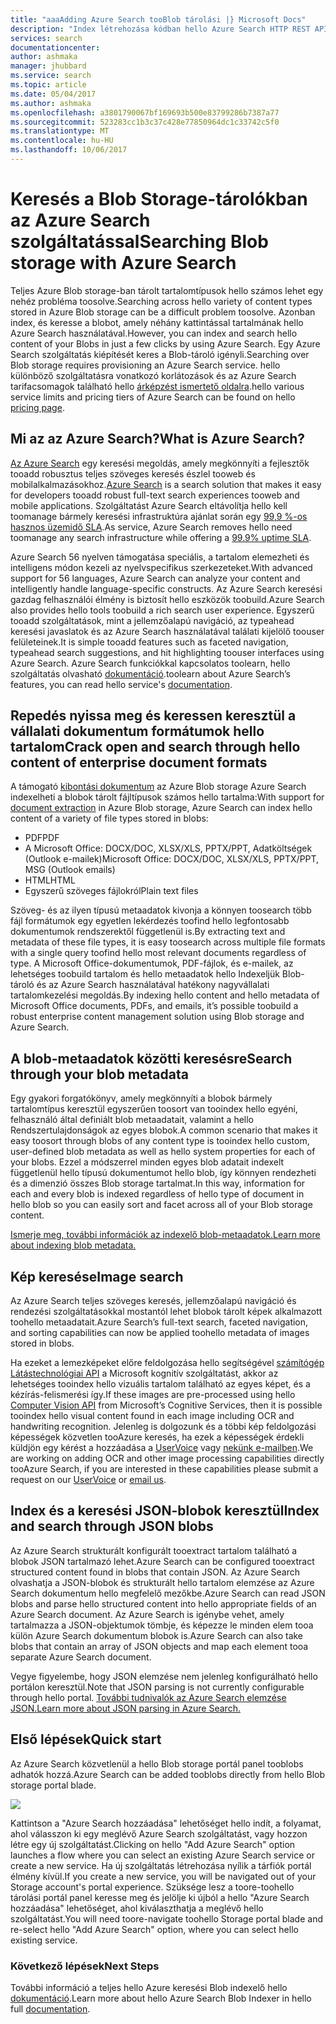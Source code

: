 ```yaml
---
title: "aaaAdding Azure Search tooBlob tárolási |} Microsoft Docs"
description: "Index létrehozása kódban hello Azure Search HTTP REST API használatával."
services: search
documentationcenter: 
author: ashmaka
manager: jhubbard
ms.service: search
ms.topic: article
ms.date: 05/04/2017
ms.author: ashmaka
ms.openlocfilehash: a3801790067bf169693b500e83799286b7387a77
ms.sourcegitcommit: 523283cc1b3c37c428e77850964dc1c33742c5f0
ms.translationtype: MT
ms.contentlocale: hu-HU
ms.lasthandoff: 10/06/2017
---
```

# <a name="searching-blob-storage-with-azure-search"></a><span data-ttu-id="73d17-103">Keresés a Blob Storage-tárolókban az Azure Search szolgáltatással</span><span class="sxs-lookup"><span data-stu-id="73d17-103">Searching Blob storage with Azure Search</span></span>

<span data-ttu-id="73d17-104">Teljes Azure Blob storage-ban tárolt tartalomtípusok hello számos lehet egy nehéz probléma toosolve.</span><span class="sxs-lookup"><span data-stu-id="73d17-104">Searching across hello variety of content types stored in Azure Blob storage can be a difficult problem toosolve.</span></span> <span data-ttu-id="73d17-105">Azonban index, és keresse a blobot, amely néhány kattintással tartalmának hello Azure Search használatával.</span><span class="sxs-lookup"><span data-stu-id="73d17-105">However, you can index and search hello content of your Blobs in just a few clicks by using Azure Search.</span></span> <span data-ttu-id="73d17-106">Egy Azure Search szolgáltatás kiépítését keres a Blob-tároló igényli.</span><span class="sxs-lookup"><span data-stu-id="73d17-106">Searching over Blob storage requires provisioning an Azure Search service.</span></span> <span data-ttu-id="73d17-107">hello különböző szolgáltatásra vonatkozó korlátozások és az Azure Search tarifacsomagok található hello [árképzést ismertető oldalra](https://aka.ms/azspricing).</span><span class="sxs-lookup"><span data-stu-id="73d17-107">hello various service limits and pricing tiers of Azure Search can be found on hello [pricing page](https://aka.ms/azspricing).</span></span>

## <a name="what-is-azure-search"></a><span data-ttu-id="73d17-108">Mi az az Azure Search?</span><span class="sxs-lookup"><span data-stu-id="73d17-108">What is Azure Search?</span></span>
<span data-ttu-id="73d17-109">[Az Azure Search](https://aka.ms/whatisazsearch) egy keresési megoldás, amely megkönnyíti a fejlesztők tooadd robusztus teljes szöveges keresés észlel tooweb és mobilalkalmazásokhoz.</span><span class="sxs-lookup"><span data-stu-id="73d17-109">[Azure Search](https://aka.ms/whatisazsearch) is a search solution that makes it easy for developers tooadd robust full-text search  experiences tooweb and mobile applications.</span></span> <span data-ttu-id="73d17-110">Szolgáltatást Azure Search eltávolítja hello kell toomanage bármely keresési infrastruktúra ajánlat során egy [99,9 %-os hasznos üzemidő SLA](https://aka.ms/azuresearchsla).</span><span class="sxs-lookup"><span data-stu-id="73d17-110">As service, Azure Search removes hello need toomanage any search infrastructure while offering a [99.9% uptime SLA](https://aka.ms/azuresearchsla).</span></span>

<span data-ttu-id="73d17-111">Azure Search 56 nyelven támogatása speciális, a tartalom elemezheti és intelligens módon kezeli az nyelvspecifikus szerkezeteket.</span><span class="sxs-lookup"><span data-stu-id="73d17-111">With advanced support for 56 languages, Azure Search can analyze your content and intelligently handle language-specific constructs.</span></span> <span data-ttu-id="73d17-112">Az Azure Search keresési gazdag felhasználói élmény is biztosít hello eszközök toobuild.</span><span class="sxs-lookup"><span data-stu-id="73d17-112">Azure Search also provides hello tools toobuild a rich search user experience.</span></span> <span data-ttu-id="73d17-113">Egyszerű tooadd szolgáltatások, mint a jellemzőalapú navigáció, az typeahead keresési javaslatok és az Azure Search használatával találati kijelölő toouser felületeinek.</span><span class="sxs-lookup"><span data-stu-id="73d17-113">It is simple tooadd features such as faceted navigation, typeahead search suggestions, and hit highlighting toouser interfaces using Azure Search.</span></span> <span data-ttu-id="73d17-114">Azure Search funkciókkal kapcsolatos toolearn, hello szolgáltatás olvasható [dokumentáció](https://aka.ms/azsearchdocs).</span><span class="sxs-lookup"><span data-stu-id="73d17-114">toolearn about Azure Search’s features, you can read hello service's [documentation](https://aka.ms/azsearchdocs).</span></span>

## <a name="crack-open-and-search-through-hello-content-of-enterprise-document-formats"></a><span data-ttu-id="73d17-115">Repedés nyissa meg és keressen keresztül a vállalati dokumentum formátumok hello tartalom</span><span class="sxs-lookup"><span data-stu-id="73d17-115">Crack open and search through hello content of enterprise document formats</span></span>
<span data-ttu-id="73d17-116">A támogató [kibontási dokumentum](https://aka.ms/azsblobindexer) az Azure Blob storage Azure Search indexelheti a blobok tárolt fájltípusok számos hello tartalma:</span><span class="sxs-lookup"><span data-stu-id="73d17-116">With support for [document extraction](https://aka.ms/azsblobindexer) in Azure Blob storage, Azure Search can index hello content of a variety of file types stored in blobs:</span></span>
- <span data-ttu-id="73d17-117">PDF</span><span class="sxs-lookup"><span data-stu-id="73d17-117">PDF</span></span>
- <span data-ttu-id="73d17-118">A Microsoft Office: DOCX/DOC, XLSX/XLS, PPTX/PPT, Adatköltségek (Outlook e-mailek)</span><span class="sxs-lookup"><span data-stu-id="73d17-118">Microsoft Office: DOCX/DOC, XLSX/XLS, PPTX/PPT, MSG (Outlook emails)</span></span>
- <span data-ttu-id="73d17-119">HTML</span><span class="sxs-lookup"><span data-stu-id="73d17-119">HTML</span></span>
- <span data-ttu-id="73d17-120">Egyszerű szöveges fájlokról</span><span class="sxs-lookup"><span data-stu-id="73d17-120">Plain text files</span></span>

<span data-ttu-id="73d17-121">Szöveg- és az ilyen típusú metaadatok kivonja a könnyen toosearch több fájl formátumok egy egyetlen lekérdezés toofind hello legfontosabb dokumentumok rendszerektől függetlenül is.</span><span class="sxs-lookup"><span data-stu-id="73d17-121">By extracting text and metadata of these file types, it is easy toosearch across multiple file formats with a single query toofind hello most relevant documents regardless of type.</span></span> <span data-ttu-id="73d17-122">A Microsoft Office-dokumentumok, PDF-fájlok, és e-mailek, az lehetséges toobuild tartalom és hello metaadatok hello Indexeljük Blob-tároló és az Azure Search használatával hatékony nagyvállalati tartalomkezelési megoldás.</span><span class="sxs-lookup"><span data-stu-id="73d17-122">By indexing hello content and hello metadata of Microsoft Office documents, PDFs, and emails, it’s possible toobuild a robust enterprise content management solution using Blob storage and Azure Search.</span></span>

## <a name="search-through-your-blob-metadata"></a><span data-ttu-id="73d17-123">A blob-metaadatok közötti keresésre</span><span class="sxs-lookup"><span data-stu-id="73d17-123">Search through your blob metadata</span></span>
<span data-ttu-id="73d17-124">Egy gyakori forgatókönyv, amely megkönnyíti a blobok bármely tartalomtípus keresztül egyszerűen toosort van tooindex hello egyéni, felhasználó által definiált blob metaadatait, valamint a hello Rendszertulajdonságok az egyes blobok.</span><span class="sxs-lookup"><span data-stu-id="73d17-124">A common scenario that makes it easy toosort through blobs of any content type is tooindex hello custom, user-defined blob metadata as well as hello system properties for each of your blobs.</span></span> <span data-ttu-id="73d17-125">Ezzel a módszerrel minden egyes blob adatait indexelt függetlenül hello típusú dokumentumot hello blob, így könnyen rendezheti és a dimenzió összes Blob storage tartalmat.</span><span class="sxs-lookup"><span data-stu-id="73d17-125">In this way, information for each and every  blob is indexed regardless of hello type of document in hello blob so you can easily sort and facet across all of your Blob storage content.</span></span>

[<span data-ttu-id="73d17-126">Ismerje meg, további információk az indexelő blob-metaadatok.</span><span class="sxs-lookup"><span data-stu-id="73d17-126">Learn more about indexing blob metadata.</span></span>](https://aka.ms/azsblobmetadataindexing)

## <a name="image-search"></a><span data-ttu-id="73d17-127">Kép keresése</span><span class="sxs-lookup"><span data-stu-id="73d17-127">Image search</span></span>
<span data-ttu-id="73d17-128">Az Azure Search teljes szöveges keresés, jellemzőalapú navigáció és rendezési szolgáltatásokkal mostantól lehet blobok tárolt képek alkalmazott toohello metaadatait.</span><span class="sxs-lookup"><span data-stu-id="73d17-128">Azure Search’s full-text search, faceted navigation, and sorting capabilities can now be applied toohello metadata of images stored in blobs.</span></span>

<span data-ttu-id="73d17-129">Ha ezeket a lemezképeket előre feldolgozása hello segítségével [számítógép Látástechnológiai API](https://www.microsoft.com/cognitive-services/computer-vision-api) a Microsoft kognitív szolgáltatást, akkor az lehetséges tooindex hello vizuális tartalom található az egyes képet, és a kézírás-felismerési így.</span><span class="sxs-lookup"><span data-stu-id="73d17-129">If these images are pre-processed using hello [Computer Vision API](https://www.microsoft.com/cognitive-services/computer-vision-api) from Microsoft’s Cognitive Services, then it is possible tooindex hello visual content found in each image including OCR and handwriting recognition.</span></span> <span data-ttu-id="73d17-130">Jelenleg is dolgozunk és a többi kép feldolgozási képességek közvetlen tooAzure keresés, ha ezek a képességek érdekli küldjön egy kérést a hozzáadása a [UserVoice](https://aka.ms/azsuv) vagy [nekünk e-mailben](mailto:azscustquestions@microsoft.com).</span><span class="sxs-lookup"><span data-stu-id="73d17-130">We are working on adding OCR and other image processing capabilities directly tooAzure Search, if you are interested in these capabilities please submit a request on our [UserVoice](https://aka.ms/azsuv) or [email us](mailto:azscustquestions@microsoft.com).</span></span>

## <a name="index-and-search-through-json-blobs"></a><span data-ttu-id="73d17-131">Index és a keresési JSON-blobok keresztül</span><span class="sxs-lookup"><span data-stu-id="73d17-131">Index and search through JSON blobs</span></span>
<span data-ttu-id="73d17-132">Az Azure Search strukturált konfigurált tooextract tartalom található a blobok JSON tartalmazó lehet.</span><span class="sxs-lookup"><span data-stu-id="73d17-132">Azure Search can be configured tooextract structured content found in blobs that contain JSON.</span></span> <span data-ttu-id="73d17-133">Az Azure Search olvashatja a JSON-blobok és strukturált hello tartalom elemzése az Azure Search dokumentum hello megfelelő mezőkbe.</span><span class="sxs-lookup"><span data-stu-id="73d17-133">Azure Search can read JSON blobs and parse hello structured content into hello appropriate fields of an Azure Search document.</span></span> <span data-ttu-id="73d17-134">Az Azure Search is igénybe vehet, amely tartalmazza a JSON-objektumok tömbje, és képezze le minden elem tooa külön Azure Search dokumentum blobok is.</span><span class="sxs-lookup"><span data-stu-id="73d17-134">Azure Search can also take blobs that contain an array of JSON objects and map each element tooa separate Azure Search document.</span></span>

<span data-ttu-id="73d17-135">Vegye figyelembe, hogy JSON elemzése nem jelenleg konfigurálható hello portálon keresztül.</span><span class="sxs-lookup"><span data-stu-id="73d17-135">Note that JSON parsing is not currently configurable through hello portal.</span></span> [<span data-ttu-id="73d17-136">További tudnivalók az Azure Search elemzése JSON.</span><span class="sxs-lookup"><span data-stu-id="73d17-136">Learn more about JSON parsing in Azure Search.</span></span>](https://aka.ms/azsjsonblobindexing)

## <a name="quick-start"></a><span data-ttu-id="73d17-137">Első lépések</span><span class="sxs-lookup"><span data-stu-id="73d17-137">Quick start</span></span>
<span data-ttu-id="73d17-138">Az Azure Search közvetlenül a hello Blob storage portál panel tooblobs adhatók hozzá.</span><span class="sxs-lookup"><span data-stu-id="73d17-138">Azure Search can be added tooblobs directly from hello Blob storage portal blade.</span></span>

![](./media/search-blob-storage-integration/blob-blade.png)

<span data-ttu-id="73d17-139">Kattintson a "Azure Search hozzáadása" lehetőséget hello indít, a folyamat, ahol válasszon ki egy meglévő Azure Search szolgáltatást, vagy hozzon létre egy új szolgáltatást.</span><span class="sxs-lookup"><span data-stu-id="73d17-139">Clicking on hello "Add Azure Search" option launches a flow where you can select an existing Azure Search service or create a new service.</span></span> <span data-ttu-id="73d17-140">Ha új szolgáltatás létrehozása nyílik a tárfiók portál élmény kívül.</span><span class="sxs-lookup"><span data-stu-id="73d17-140">If you create a new service, you will be navigated out of your Storage account's portal experience.</span></span> <span data-ttu-id="73d17-141">Szüksége lesz a toore-toohello tárolási portál panel keresse meg és jelölje ki újból a hello "Azure Search hozzáadása" lehetőséget, ahol kiválaszthatja a meglévő hello szolgáltatást.</span><span class="sxs-lookup"><span data-stu-id="73d17-141">You will need toore-navigate toohello Storage portal blade and re-select hello "Add Azure Search" option, where you can select hello existing service.</span></span>

### <a name="next-steps"></a><span data-ttu-id="73d17-142">Következő lépések</span><span class="sxs-lookup"><span data-stu-id="73d17-142">Next Steps</span></span>
<span data-ttu-id="73d17-143">További információ a teljes hello Azure keresési Blob indexelő hello [dokumentáció](https://aka.ms/azsblobindexer).</span><span class="sxs-lookup"><span data-stu-id="73d17-143">Learn more about hello Azure Search Blob Indexer in hello full [documentation](https://aka.ms/azsblobindexer).</span></span>
